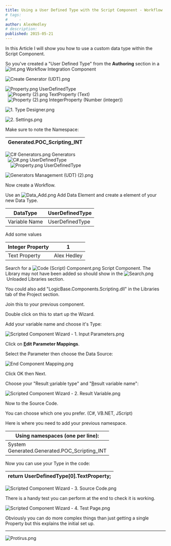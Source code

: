 ```yaml
---
title: Using a User Defined Type with the Script Component - Workflow
# tags:
#     - 
author: AlexHedley
# description: 
published: 2015-05-21
---
```


In this Article I will show you how to use a custom data type within the Script Component.
  
So you've created a "User Defined Type" from the **Authoring** section in a ![Int.png](images\article-3419801-files_Int.png) Workflow Integration Component
  
![Create Generator (UDT).png](images\Create%2520Generator%2520%2528UDT%2529.png)
  
![Property.png](images\article-3419801-files_Property.png) UserDefinedType  
  ![Property (2).png](images\Property%2520%25282%2529.png) TextProperty (Text)  
  ![Property (2).png](images\Property%2520%25282%2529.png) IntegerProperty (Number (integer))
  
![1. Type Designer.png](images\article-3419801-files_1.+Type+Designer.png)

![2. Settings.png](images\article-3419801-files_2.+Settings.png)
  
Make sure to note the Namespace:

| Generated.POC\_Scripting\_INT |
| --- |

![C# Generators.png](images\C%2523%2520Generators.png) Generators  
  ![C#.png](images\C%2523.png) UserDefinedType  
    ![Property.png](images\article-3419801-files_Property.png) UserDefinedType
  
![Generators Management (UDT) (2).png](images\Generators%2520Management%2520%2528UDT%2529%2520%25282%2529.png)

Now create a Workflow.
  
Use an ![Data_Add.png](images\article-3419801-files_Data_Add.png) Add Data Element and create a element of your new Data Type.

| DataType | UserDefinedType |
| --- | --- |
| Variable Name | UserDefinedType |

Add some values

| Integer Property | 1 |
| --- | --- |
| Text Property | Alex Hedley |

Search for a ![Code (Script) Component.png](images\Code%2520%2528Script%2529%2520Component.png) Script Component. The Library may not have been added so should show in the ![Search.png](images\article-3419801-files_Search.png) Unloaded Libraries section.
  
You could also add "LogicBase.Components.Scripting.dll" in the Libraries tab of the Project section.
  
Join this to your previous component.
  
Double click on this to start up the Wizard.
  
Add your variable name and choose it's Type:
  
![Scripted Component Wizard - 1. Input Parameters.png](images\article-3419801-files_Scripted+Component+Wizard+-+1.+Input+Parameters.png)
  
Click on **<u>E</u>dit Parameter Mappings**.
  
Select the Parameter then choose the Data Source:
  
![End Component Mapping.png](images\article-3419801-files_End+Component+Mapping.png)
  
Click OK then Next.
  
Choose your "Result <u>v</u>ariable type" and "<u>R</u>esult variable name":
  
![Scripted Component Wizard - 2. Result Variable.png](images\article-3419801-files_Scripted+Component+Wizard+-+2.+Result+Variable.png)
  
Now to the Source Code.
  
You can choose which one you prefer. (C#, VB.NET, JScript)
  
Here is where you need to add your previous namespace.

| Using namespaces (one per line): |
| --- |
| System  <br>			Generated.Generated.POC\_Scripting\_INT |

Now you can use your Type in the code:

| return UserDefinedType[0].TextProperty; |
| --- |

![Scripted Component Wizard - 3. Source Code.png](images\article-3419801-files_Scripted+Component+Wizard+-+3.+Source+Code.png)
  
There is a handy test you can perform at the end to check it is working.
  
![Scripted Component Wizard - 4. Test Page.png](images\article-3419801-files_Scripted+Component+Wizard+-+4.+Test+Page.png)
  
Obviously you can do more complex things than just getting a single Property but this explains the initial set up.

* * *

![Protirus.png](images\article-3419801-files_Protirus.png)
